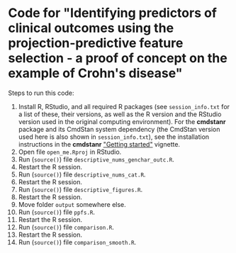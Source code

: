 # Code for "Identifying predictors of clinical outcomes using the projection-predictive feature selection - a proof of concept on the example of Crohn's disease"

Steps to run this code:

1.    Install R, RStudio, and all required R packages (see `session_info.txt` for a list of these, their versions, as well as the R version and the RStudio version used in the original computing environment). For the **cmdstanr** package and its CmdStan system dependency (the CmdStan version used here is also shown in `session_info.txt`), see the installation instructions in the **cmdstanr** ["Getting started"](https://mc-stan.org/cmdstanr/articles/cmdstanr.html) vignette.
2.    Open file `open_me.Rproj` in RStudio.
3.    Run (`source()`) file `descriptive_nums_genchar_outc.R`.
4.    Restart the R session.
5.    Run (`source()`) file `descriptive_nums_cat.R`.
6.    Restart the R session.
7.    Run (`source()`) file `descriptive_figures.R`.
8.    Restart the R session.
9.    Move folder `output` somewhere else.
10.    Run (`source()`) file `ppfs.R`.
11.   Restart the R session.
12.   Run (`source()`) file `comparison.R`.
13.   Restart the R session.
14.   Run (`source()`) file `comparison_smooth.R`.
